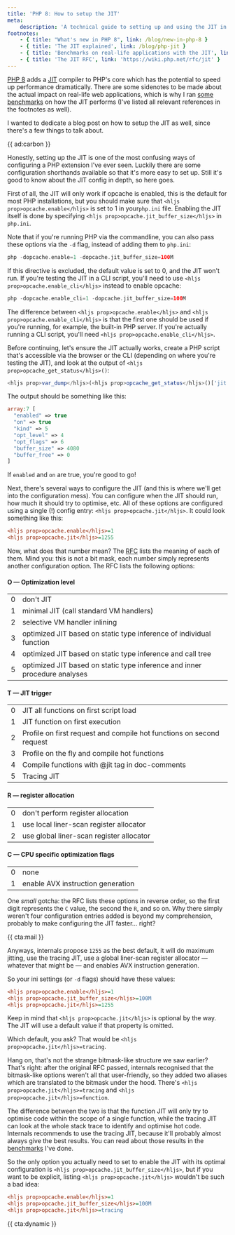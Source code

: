 ```yaml
---
title: 'PHP 8: How to setup the JIT'
meta:
    description: 'A technical guide to setting up and using the JIT in PHP 8'
footnotes:
    - { title: "What's new in PHP 8", link: /blog/new-in-php-8 }
    - { title: 'The JIT explained', link: /blog/php-jit }
    - { title: 'Benchmarks on real-life applications with the JIT', link: /blog/jit-in-real-life-web-applications }
    - { title: 'The JIT RFC', link: 'https://wiki.php.net/rfc/jit' }
---
```


[PHP 8](/blog/new-in-php-8) adds a [JIT](/blog/php-jit) compiler to PHP's core which has the potential to speed up performance dramatically. There are some sidenotes to be made about the actual impact on real-life web applications, which is why I ran [some benchmarks](/blog/jit-in-real-life-web-applications) on how the JIT performs (I've listed all relevant references in the footnotes as well).

I wanted to dedicate a blog post on how to setup the JIT as well, since there's a few things to talk about.

{{ ad:carbon }}

Honestly, setting up the JIT is one of the most confusing ways of configuring a PHP extension I've ever seen. Luckily there are some configuration shorthands available so that it's more easy to set up. Still it's good to know about the JIT config in depth, so here goes.

First of all, the JIT will only work if opcache is enabled, this is the default for most PHP installations, but you should make sure that `<hljs prop>opcache.enable</hljs>` is set to 1 in your`php.ini` file. Enabling the JIT itself is done by specifying `<hljs prop>opcache.jit_buffer_size</hljs>` in `php.ini`. 

Note that if you're running PHP via the commandline, you can also pass these options via the `-d` flag, instead of adding them to `php.ini`:

```php
php -dopcache.enable=1 -dopcache.jit_buffer_size=100M
``` 

If this directive is excluded, the default value is set to 0, and the JIT won't run. If you're testing the JIT in a CLI script, you'll need to use `<hljs prop>opcache.enable_cli</hljs>` instead to enable opcache:

```php
php -dopcache.enable_cli=1 -dopcache.jit_buffer_size=100M
```

The difference between `<hljs prop>opcache.enable</hljs>` and `<hljs prop>opcache.enable_cli</hljs>` is that the first one should be used if you're running, for example, the built-in PHP server. If you're actually running a CLI script, you'll need `<hljs prop>opcache.enable_cli</hljs>`.


Before continuing, let's ensure the JIT actually works, create a PHP script that's accessible via the browser or the CLI (depending on where you're testing the JIT), and look at the output of `<hljs prop>opcache_get_status</hljs>()`:

```php
<hljs prop>var_dump</hljs>(<hljs prop>opcache_get_status</hljs>()['jit']);
```

The output should be something like this:

```php
array:7 [
  "enabled" => true
  "on" => true
  "kind" => 5
  "opt_level" => 4
  "opt_flags" => 6
  "buffer_size" => 4080
  "buffer_free" => 0
]
```

If `enabled` and `on` are true, you're good to go!

Next, there's several ways to configure the JIT (and this is where we'll get into the configuration mess). You can configure when the JIT should run, how much it should try to optimise, etc. All of these options are configured using a single (!) config entry: `<hljs prop>opcache.jit</hljs>`. It could look something like this:

```ini
<hljs prop>opcache.enable</hljs>=1 
<hljs prop>opcache.jit</hljs>=1255
```

Now, what does that number mean? The [RFC](*https://wiki.php.net/rfc/jit) lists the meaning of each of them. Mind you: this is not a bit mask, each number simply represents another configuration option. The RFC lists the following options:

#### O — Optimization level

<table>
    <tr><td>0</td> <td>don't JIT</td></tr>
    <tr><td>1</td> <td>minimal JIT (call standard VM handlers)</td></tr>
    <tr><td>2</td> <td>selective VM handler inlining</td></tr>
    <tr><td>3</td> <td>optimized JIT based on static type inference of individual function</td></tr>
    <tr><td>4</td> <td>optimized JIT based on static type inference and call tree</td></tr>
    <tr><td>5</td> <td>optimized JIT based on static type inference and inner procedure analyses</td></tr>
</table>

#### T — JIT trigger

<table>
    <tr><td>0</td> <td>JIT all functions on first script load</td></tr>
    <tr><td>1</td> <td>JIT function on first execution</td></tr>
    <tr><td>2</td> <td>Profile on first request and compile hot functions on second request</td></tr>
    <tr><td>3</td> <td>Profile on the fly and compile hot functions</td></tr>
    <tr><td>4</td> <td>Compile functions with @jit tag in doc-comments</td></tr>
    <tr><td>5</td> <td>Tracing JIT</td></tr>
</table>

#### R — register allocation

<table>
    <tr><td>0</td> <td>don't perform register allocation</td></tr>
    <tr><td>1</td> <td>use local liner-scan register allocator</td></tr>
    <tr><td>2</td> <td>use global liner-scan register allocator</td></tr>
</table>

#### C — CPU specific optimization flags

<table>
    <tr><td>0</td> <td>none</td></tr>
    <tr><td>1</td> <td>enable AVX instruction generation</td></tr>
</table>

One _small_ gotcha: the RFC lists these options in reverse order, so the first digit represents the `C` value, the second the `R`, and so on. Why there simply weren't four configuration entries added is beyond my comprehension, probably to make configuring the JIT faster… right?

{{ cta:mail }}

Anyways, internals propose `1255` as the best default, it will do maximum jitting, use the tracing JIT, use a global liner-scan register allocator — whatever that might be — and enables AVX instruction generation.

So your ini settings (or `-d` flags) should have these values:

```ini
<hljs prop>opcache.enable</hljs>=1 
<hljs prop>opcache.jit_buffer_size</hljs>=100M
<hljs prop>opcache.jit</hljs>=1255
```

Keep in mind that `<hljs prop>opcache.jit</hljs>` is optional by the way. The JIT will use a default value if that property is omitted.

Which default, you ask? That would be `<hljs prop>opcache.jit</hljs>=tracing`.

Hang on, that's not the strange bitmask-like structure we saw earlier? That's right: after the original RFC passed, internals recognised that the bitmask-like options weren't all that user-friendly, so they added two aliases which are translated to the bitmask under the hood. There's `<hljs prop>opcache.jit</hljs>=tracing` and `<hljs prop>opcache.jit</hljs>=function`.

The difference between the two is that the function JIT will only try to optimise code within the scope of a single function, while the tracing JIT can look at the whole stack trace to identify and optimise hot code. Internals recommends to use the tracing JIT, because it'll probably almost always give the best results. You can read about those results in the [benchmarks](/blog/jit-in-real-life-web-applications) I've done. 

So the only option you actually need to set to enable the JIT with its optimal configuration is `<hljs prop>opcache.jit_buffer_size</hljs>`, but if you want to be explicit, listing `<hljs prop>opcache.jit</hljs>` wouldn't be such a bad idea:

```ini
<hljs prop>opcache.enable</hljs>=1 
<hljs prop>opcache.jit_buffer_size</hljs>=100M
<hljs prop>opcache.jit</hljs>=tracing
```

{{ cta:dynamic }}
